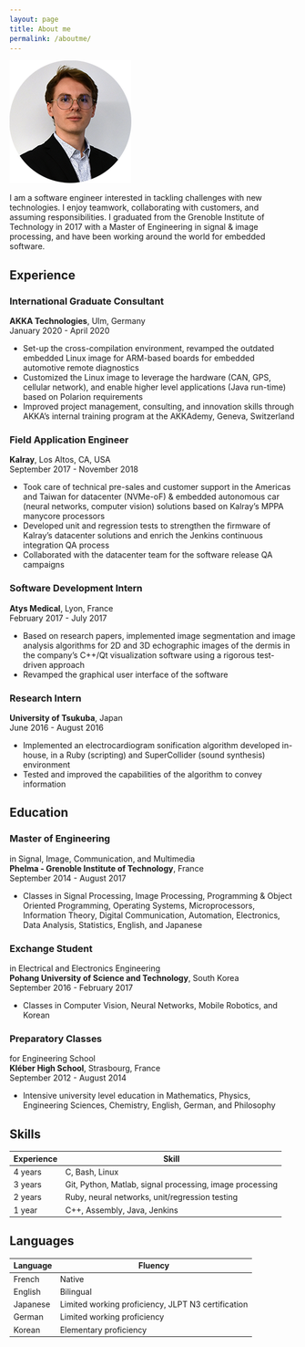 ```yaml
---
layout: page
title: About me
permalink: /aboutme/
---
```


![](/images/portrait.png)

I am a software engineer interested in tackling challenges with new technologies. I enjoy teamwork, collaborating with customers, and assuming responsibilities. I graduated from the Grenoble Institute of Technology in 2017 with a Master of Engineering in signal & image processing, and have been working around the world for embedded software.


## Experience

### International Graduate Consultant
**AKKA Technologies**, Ulm, Germany  
January 2020 - April 2020

* Set-up the cross-compilation environment, revamped the outdated embedded Linux image for ARM-based boards for embedded automotive remote diagnostics
* Customized the Linux image to leverage the hardware (CAN, GPS, cellular network), and enable higher level applications (Java run-time) based on Polarion requirements
* Improved project management, consulting, and innovation skills through AKKA’s internal training program at the AKKAdemy, Geneva, Switzerland

### Field Application Engineer
**Kalray**, Los Altos, CA, USA  
September 2017 - November 2018

* Took care of technical pre-sales and customer support in the Americas and Taiwan for datacenter (NVMe-oF) & embedded autonomous car (neural networks, computer vision) solutions based on Kalray’s MPPA manycore processors
* Developed unit and regression tests to strengthen the firmware of Kalray’s datacenter solutions and enrich the Jenkins continuous integration QA process
* Collaborated with the datacenter team for the software release QA campaigns

### Software Development Intern
**Atys Medical**, Lyon, France  
February 2017 - July 2017

* Based on research papers, implemented image segmentation and image analysis algorithms for 2D and 3D echographic images of the dermis in the company’s C++/Qt visualization software using a rigorous test-driven approach
* Revamped the graphical user interface of the software

### Research Intern
**University of Tsukuba**, Japan  
June 2016 - August 2016

* Implemented an electrocardiogram sonification algorithm developed in-house, in a Ruby (scripting) and SuperCollider (sound synthesis) environment
* Tested and improved the capabilities of the algorithm to convey information

  
## Education

### Master of Engineering
in Signal, Image, Communication, and Multimedia  
**Phelma - Grenoble Institute of Technology**, France  
September 2014 - August 2017

* Classes in Signal Processing, Image Processing, Programming & Object Oriented Programming, Operating Systems, Microprocessors, Information Theory, Digital Communication, Automation, Electronics, Data Analysis, Statistics, English, and Japanese

### Exchange Student
in Electrical and Electronics Engineering  
**Pohang University of Science and Technology**, South Korea  
September 2016 - February 2017

* Classes in Computer Vision, Neural Networks, Mobile Robotics, and Korean

### Preparatory Classes
for Engineering School  
**Kléber High School**, Strasbourg, France  
September 2012 - August 2014

* Intensive university level education in Mathematics, Physics, Engineering Sciences, Chemistry, English, German, and Philosophy


## Skills

|Experience|Skill|
|-|-|
|4 years|C, Bash, Linux|
|3 years|Git, Python, Matlab, signal processing, image processing|
|2 years|Ruby, neural networks, unit/regression testing|
|1 year|C++, Assembly, Java, Jenkins|

## Languages

|Language|Fluency|
|-|-|
|French|Native|
|English|Bilingual|
|Japanese|Limited working proficiency, JLPT N3 certification|
|German|Limited working proficiency|
|Korean|Elementary proficiency|

